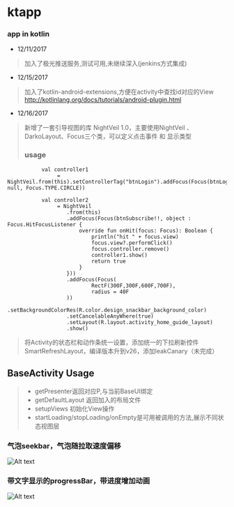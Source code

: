 # ktapp

### app in kotlin

* 12/11/2017
>加入了极光推送服务,测试可用,未继续深入(jenkins方式集成)

* 12/15/2017
>加入了kotlin-android-extensions,方便在activity中查找id对应的View
http://kotlinlang.org/docs/tutorials/android-plugin.html

* 12/16/2017
>新增了一套引导视图的库 NightVeil 1.0，主要使用NightVeil 、 DarkoLayout、Focus三个类，可以定义点击事件 和 显示类型
> ### usage
~~~
           val controller1
                = NightVeil.from(this).setControllerTag("btnLogin").addFocus(Focus(btnLogin!!, null, Focus.TYPE.CIRCLE))

           val controller2
                = NightVeil
                   .from(this)
                   .addFocus(Focus(btnSubscribe!!, object : Focus.HitFocusListener {
                       override fun onHit(focus: Focus): Boolean {
                           println("hit " + focus.view)
                           focus.view?.performClick()
                           focus.controller.remove()
                           controller1.show()
                           return true
                       }
                   }))
                   .addFocus(Focus(
                           RectF(300F,300F,600F,700F),
                           radius = 40F
                   ))
                   .setBackgroundColorRes(R.color.design_snackbar_background_color)
                   .setCancelableAnyWhere(true)
                   .setLayout(R.layout.activity_home_guide_layout)
                   .show()
~~~
> 将Activity的状态栏和动作条统一设置，添加统一的下拉刷新控件SmartRefreshLayout，编译版本升到v26，添加leakCanary（未完成）

## BaseActivity Usage
> * getPresenter返回对应P,与当前BaseUI绑定
> * getDefaultLayout 返回加入的布局文件
> * setupViews 初始化View操作
> * startLoading/stopLoading/onEmpty是可用被调用的方法,展示不同状态视图层


### 气泡seekbar，气泡随拉取速度偏移

![Alt text](https://github.com/apm29/zsktapp/blob/master/pictures/yjwgif.gif?raw=false)

### 带文字显示的progressBar，带进度增加动画

![Alt text](https://github.com/apm29/zsktapp/blob/master/pictures/increasedProgressBar.gif?raw=false)

